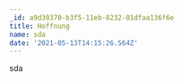 ```yaml
---
_id: a9d30370-b3f5-11eb-8232-01dfaa136f6e
title: Hoffnung
name: sda
date: '2021-05-13T14:15:26.564Z'
---
```

sda
